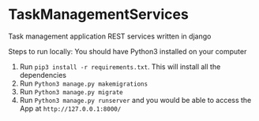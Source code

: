 # TaskManagementServices
Task management application REST services written in django

Steps to run locally:
You should have Python3 installed on your computer

1. Run `pip3 install -r requirements.txt`. This will install all the dependencies
2. Run `Python3 manage.py makemigrations`
3. Run `Python3 manage.py migrate`
4. Run `Python3 manage.py runserver` and you would be able to access the App at `http://127.0.0.1:8000/`
